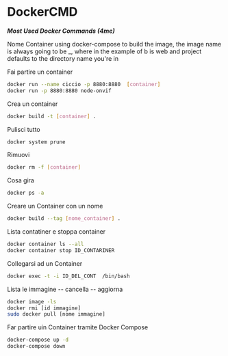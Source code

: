 # DockerCMD

***Most Used Docker Commands (4me)***

Nome Container
using docker-compose to build the image, the image name is always going to be <project>_<service>, where <service> in the example of b is web and project defaults to the directory name you're in



Fai partire un container
```bash
docker run --name ciccio -p 8880:8880  [container]
docker run -p 8880:8880 node-onvif

```

Crea un container
```bash
docker build -t [container] .
```

Pulisci tutto
```bash
docker system prune
```

Rimuovi
```bash
docker rm -f [container]
```
Cosa gira
```bash
docker ps -a
```

Creare un Container con un nome
```bash
docker build --tag [nome_container] .
```

Lista contatiner e stoppa container
```bash
docker container ls --all
docker container stop ID_CONTARINER
```

Collegarsi ad un Container
```bash
docker exec -t -i ID_DEL_CONT  /bin/bash
```


Lista le immagine -- cancella  -- aggiorna
```bash
docker image -ls
docker rmi [id immagine]
sudo docker pull [nome immagine]
```



Far partire uin Container tramite Docker Compose
```bash
docker-compose up -d
docker-compose down
```



